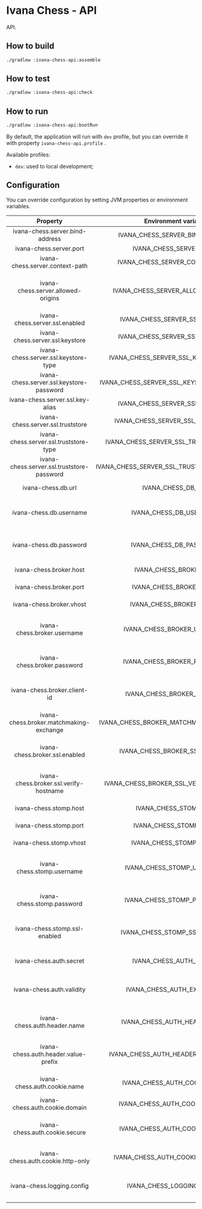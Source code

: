# Ivana Chess - API

API.

## How to build

```bash
./gradlew :ivana-chess-api:assemble
```

## How to test

```bash
./gradlew :ivana-chess-api:check
```

## How to run

```bash
./gradlew :ivana-chess-api:bootRun
```

By default, the application will run with `dev` profile, but you can override it with property `ivana-chess-api.profile`
.

Available profiles:

- `dev`: used to local development;

## Configuration

You can override configuration by setting JVM properties or environment variables.

|                  Property                  |            Environment variable            |                    Description                    |                             Default value                             |
|:------------------------------------------:|:------------------------------------------:|:-------------------------------------------------:|:---------------------------------------------------------------------:|
|       ivana-chess.server.bind-address      |       IVANA_CHESS_SERVER_BIND_ADDRESS      |                Server bind address                |                                0.0.0.0                                |
|           ivana-chess.server.port          |           IVANA_CHESS_SERVER_PORT          |                    Server port                    |                                  8080                                 |
|       ivana-chess.server.context-path      |       IVANA_CHESS_SERVER_CONTEXT_PATH      |                    Context path                   |                                   /                                   |
|     ivana-chess.server.allowed-origins     |     IVANA_CHESS_SERVER_ALLOWED_ORIGINS     |       Coma-separated list of allowed origins      |                                   -                                   |
|       ivana-chess.server.ssl.enabled       |       IVANA_CHESS_SERVER_SSL_ENABLED       |                 If SSL is enabled                 |                                 false                                 |
|       ivana-chess.server.ssl.keystore      |       IVANA_CHESS_SERVER_SSL_KEYSTORE      |               Path to keystore file               |                                                                       |
|    ivana-chess.server.ssl.keystore-type    |    IVANA_CHESS_SERVER_SSL_KEYSTORE_TYPE    |                  Type of keystore                 |                                 PKCS12                                |
|  ivana-chess.server.ssl.keystore-password  |  IVANA_CHESS_SERVER_SSL_KEYSTORE_PASSWORD  |                Password of keystore               |                                changeit                               |
|      ivana-chess.server.ssl.key-alias      |      IVANA_CHESS_SERVER_SSL_KEY_ALIAS      |              Alias of key in keystore             |                               localhost                               |
|      ivana-chess.server.ssl.truststore     |      IVANA_CHESS_SERVER_SSL_TRUSTSTORE     |              Path to truststore file              |                                                                       |
|   ivana-chess.server.ssl.truststore-type   |   IVANA_CHESS_SERVER_SSL_TRUSTSTORE_TYPE   |                 Type of truststore                |                                 PKCS12                                |
| ivana-chess.server.ssl.truststore-password | IVANA_CHESS_SERVER_SSL_TRUSTSTORE_PASSWORD |               Password of truststore              |                                changeit                               |
|             ivana-chess.db.url             |             IVANA_CHESS_DB_URL             |                JDBC URL of database               | jdbc:postgresql://127.0.0.1:5432/ivana_chess_api?currentSchema=public |
|           ivana-chess.db.username          |           IVANA_CHESS_DB_USERNAME          |        Username used to connect to database       |                            ivana_chess_api                            |
|           ivana-chess.db.password          |           IVANA_CHESS_DB_PASSWORD          |        Password used to connect to database       |                            ivana_chess_api                            |
|           ivana-chess.broker.host          |           IVANA_CHESS_BROKER_URL           |                   Host of broker                  |                               127.0.0.1                               |
|           ivana-chess.broker.port          |           IVANA_CHESS_BROKER_PORT          |                   Port of broker                  |                                  5672                                 |
|          ivana-chess.broker.vhost          |          IVANA_CHESS_BROKER_VHOST          |              Virtual host to connect              |                                   /                                   |
|         ivana-chess.broker.username        |         IVANA_CHESS_BROKER_USERNAME        |         Username used to connect to broker        |                                 guest                                 |
|         ivana-chess.broker.password        |         IVANA_CHESS_BROKER_PASSWORD        |         Password used to connect to broker        |                                 guest                                 |
|        ivana-chess.broker.client-id        |        IVANA_CHESS_BROKER_CLIENT_ID        |    ID used to create queue specific to instance   |                           ivana-chess-api-01                          |
|   ivana-chess.broker.matchmaking-exchange  |   IVANA_CHESS_BROKER_MATCHMAKING_EXCHANGE  |            Name of matchmaking exchange           |                              matchmaking                              |
|       ivana-chess.broker.ssl.enabled       |       IVANA_CHESS_BROKER_SSL_ENABLED       |      If SSL is enabled for broker connection      |                                 false                                 |
|   ivana-chess.broker.ssl.verify-hostname   |   IVANA_CHESS_BROKER_SSL_VERIFY_HOSTNAME   | If certificate hostname is verified on connection |                                 false                                 |
|           ivana-chess.stomp.host           |            IVANA_CHESS_STOMP_URL           |                   Host of STOMP                   |                               127.0.0.1                               |
|           ivana-chess.stomp.port           |           IVANA_CHESS_STOMP_PORT           |                   Port of STOMP                   |                                 61613                                 |
|           ivana-chess.stomp.vhost          |           IVANA_CHESS_STOMP_VHOST          |              Virtual host to connect              |                                   /                                   |
|         ivana-chess.stomp.username         |         IVANA_CHESS_STOMP_USERNAME         |         Username used to connect to STOMP         |                                 guest                                 |
|         ivana-chess.stomp.password         |         IVANA_CHESS_STOMP_PASSWORD         |         Password used to connect to STOMP         |                                 guest                                 |
|        ivana-chess.stomp.ssl-enabled       |        IVANA_CHESS_STOMP_SSL_ENABLED       |       If SSL is enabled for STOMP connection      |                                 false                                 |
|           ivana-chess.auth.secret          |           IVANA_CHESS_AUTH_SECRET          |            Secret used to generate JWT            |                                changeit                               |
|          ivana-chess.auth.validity         |         IVANA_CHESS_AUTH_EXPIRATION        |    Number of seconds for which the JWT is valid   |                                 604800                                |
|        ivana-chess.auth.header.name        |        IVANA_CHESS_AUTH_HEADER_NAME        |        HTTP header name which contains JWT        |                             Authorization                             |
|    ivana-chess.auth.header.value-prefix    |    IVANA_CHESS_AUTH_HEADER_VALUE_PREFIX    |   Prefix of HTTP header value which prefixes JWT  |                                Bearer                                 |
|        ivana-chess.auth.cookie.name        |        IVANA_CHESS_AUTH_COOKIE_NAME        |          Name of cookie used to send JWT          |                          _ivana_chess_session                         |
|       ivana-chess.auth.cookie.domain       |       IVANA_CHESS_AUTH_COOKIE_DOMAIN       |                  Domain of cookie                 |                               localhost                               |
|       ivana-chess.auth.cookie.secure       |       IVANA_CHESS_AUTH_COOKIE_SECURE       |       If cookie secure attribute is enabled       |                                 false                                 |
|      ivana-chess.auth.cookie.http-only     |      IVANA_CHESS_AUTH_COOKIE_HTTP_ONLY     |      If cookie http only attribute is enabled     |                                  true                                 |
|         ivana-chess.logging.config         |         IVANA_CHESS_LOGGING_CONFIG         |         Path to Logback configuration file        |                         classpath:logback.xml                         |
